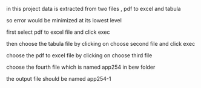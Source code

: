 in this project data is extracted from two files , pdf to excel and tabula 

so error would be minimized at its lowest level 

first select pdf to excel file and click exec 

then choose the tabula file by clicking on choose second file and click exec 

choose the pdf to excel file by clicking on choose third file 

choose the fourth file which is named app254 in bew folder 

the output file should be named app254-1
